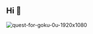 ## Hi 👋

<!--
**0xad1t/0xad1t** is a ✨ _special_ ✨ repository because its `README.md` (this file) appears on your GitHub profile.

Here are some ideas to get you started:

- 🔭 I’m currently working on ...
- 🌱 I’m currently learning ...
- 👯 I’m looking to collaborate on ...
- 🤔 I’m looking for help with ...
- 💬 Ask me about ...
- 📫 How to reach me: ...
- 😄 Pronouns: ...
- ⚡ Fun fact: ...
-->
![quest-for-goku-0u-1920x1080](https://github.com/user-attachments/assets/e884e3cb-9a98-495f-8c07-17a04812257e)

